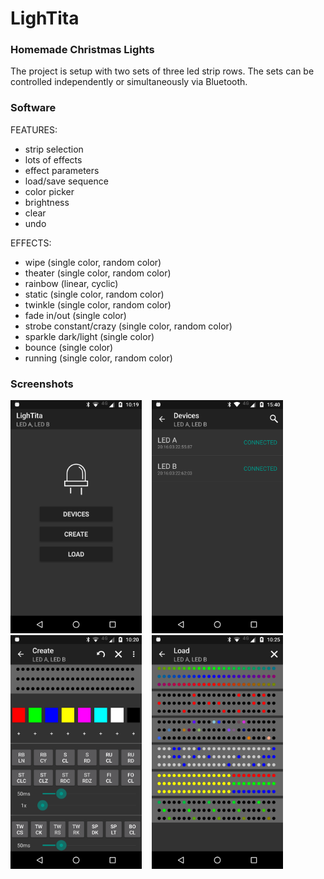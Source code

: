 LighTita
========

### Homemade Christmas Lights

The project is setup with two sets of three led strip rows. The sets can be controlled independently or simultaneously via Bluetooth.

### Software

FEATURES:
- strip selection
- lots of effects
- effect parameters
- load/save sequence 
- color picker
- brightness
- clear
- undo

EFFECTS:
- wipe (single color, random color)
- theater (single color, random color)
- rainbow (linear, cyclic)
- static (single color, random color)
- twinkle (single color, random color)
- fade in/out (single color)
- strobe constant/crazy (single color, random color)
- sparkle dark/light (single color)
- bounce (single color)
- running (single color, random color)

### Screenshots

<img src="/media/screenshot1.png?raw=true" width="210">&nbsp;&nbsp;&nbsp;&nbsp;<img src="/media/screenshot2.png?raw=true" width="210">&nbsp;&nbsp;&nbsp;&nbsp;<img src="/media/screenshot3.png?raw=true" width="210">&nbsp;&nbsp;&nbsp;&nbsp;<img src="/media/screenshot4.png?raw=true" width="210">
